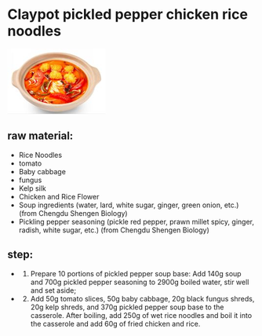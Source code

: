 # Claypot pickled pepper chicken rice noodles

![砂锅泡椒鸡米花米线](/images/砂锅泡椒鸡米花米线.png)

## raw material:

- Rice Noodles
- tomato
- Baby cabbage
- fungus
- Kelp silk
- Chicken and Rice Flower
- Soup ingredients (water, lard, white sugar, ginger, green onion, etc.) (from Chengdu Shengen Biology)
- Pickling pepper seasoning (pickle red pepper, prawn millet spicy, ginger, radish, white sugar, etc.) (from Chengdu Shengen Biology)

## step:

- 1. Prepare 10 portions of pickled pepper soup base: Add 140g soup and 700g pickled pepper seasoning to 2900g boiled water, stir well and set aside;
- 2. Add 50g tomato slices, 50g baby cabbage, 20g black fungus shreds, 20g kelp shreds, and 370g pickled pepper soup base to the casserole. After boiling, add 250g of wet rice noodles and boil it into the casserole and add 60g of fried chicken and rice.
